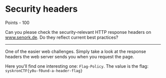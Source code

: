# Security headers

Points - 100

Can you please check the security-relevant HTTP response headers on www.senork.de. Do they reflect current best practices?

---

One of the easier web challenges. Simply take a look at the response headers the web server sends you when you request the page.

Here you'll find one interesting one: `Flag-Policy`. The value is the flag: `syskronCTF{y0u-f0und-a-header-flag}`
